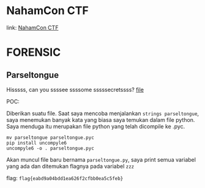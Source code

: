 # NahamCon CTF
link: [NahamCon CTF](https://ctf.nahamcon.com/challenges)

# FORENSIC
## Parseltongue
Hisssss, can you ssssee ssssome sssssecretssss? [file](https://ctf.nahamcon.com/files/966d964ed630170b0b54557122e439e6/parseltongue?token=eyJ1c2VyX2lkIjoyNzg2LCJ0ZWFtX2lkIjpudWxsLCJmaWxlX2lkIjoxOH0.YE2jvg.h-uhopm3teLIeCh-usLZU0q9OSc)

POC:

Diberikan suatu file. Saat saya mencoba menjalankan `strings parseltongue`, saya menemukan banyak kata yang biasa saya temukan dalam file python. Saya menduga itu merupakan file python yang telah dicompile ke .pyc.
```
mv parseltongue parseltongue.pyc
pip install uncompyle6
uncompyle6 -o . parseltongue.pyc
```
Akan muncul file baru bernama `parseltongue.py`, saya print semua variabel yang ada dan ditemukan flagnya pada variabel `zzz`

flag: `flag{eabd9a04bdd1ea626f2cfbb0ea5c5feb}`

